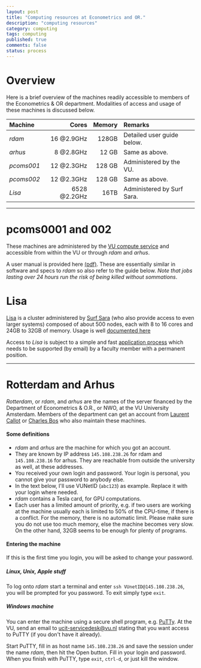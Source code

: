 ```yaml
---
layout: post
title: "Computing resources at Econometrics and OR."
description: "computing resources"
category: computing
tags: computing 
published: true
comments: false
status: process
---
```



# Overview

Here is a brief overview of the machines readily accessible to members of the Econometrics & OR department. Modalities of access and usage of these machines is discussed below.  

Machine | Cores | Memory | Remarks
:------- | -----: | ------: | :-------
_rdam_  | 16 @2.9GHz| 128GB | Detailed user guide below.
_arhus_ |  8 @2.8GHz | 12 GB | Same as above.
_pcoms001_ | 12 @2.3GHz | 128 GB | Administered by the VU.
_pcoms002_ | 12 @2.3GHz | 128 GB | Same as above.
_Lisa_ | 6528 @2.2GHz | 16TB | Administered by Surf Sara. 

---

# pcoms0001 and 002

These machines are administered by the [VU compute service](https://vunet.login.vu.nl/services/pages/detail.aspx?cid=tcm%3a164-330191-16) and accessible from within the VU or through _rdam_ and _arhus_. 

A user manual is provided here [(pdf)](https://vunet.login.vu.nl/_layouts/SharePoint.Tridion.WebParts/redirect.aspx?cid=tcm:164-327430-16). These are essentially similar in software and specs to _rdam_ so also refer to the guide below. *Note that jobs lasting over 24 hours run the risk of being killed without sommations*. 

# Lisa

[Lisa](https://www.surfsara.nl/systems/lisa/description) is a cluster administered by [Surf Sara](https://www.surfsara.nl) (who also provide access to even larger systems) composed of about 500 nodes, each with 8 to 16 cores and 24GB to 32GB of memory. Usage is well [documented here](https://www.surfsara.nl/systems/lisa/usage)

Access to _Lisa_ is subject to a simple and fast [application process](https://www.surfsara.nl/systems/lisa/account) which needs to be supported (by email) by a faculty member with a permanent position. 

---

# Rotterdam and Arhus 

_Rotterdam_, or _rdam_, and _arhus_ are the names of the server financed by the Department of Econometrics & O.R., or NWO, at the VU University
Amsterdam. Members of the department can get an account from <a href="mailto:l.callot@vu.nl">Laurent Callot</a> or <a href="mailto:c.s.bos@vu.nl">Charles
Bos</a> who also maintain these machines.

#### Some definitions

 * _rdam_ and _arhus_ are the machine for which you got an account. 
 * They are known by IP address `145.108.238.26` for rdam and `145.108.238.16` for arhus. They are reachable
from outside the university as well, at these addresses.
 * You received your own login and password. Your login is personal, you
cannot give your password to anybody else.
 * In the text below, I'll use VUNetID (`abc123`) as example. Replace it
with your login where needed.
 *  _rdam_ contains a Tesla card, for GPU computations.
 * Each user has a limited amount of priority, e.g. if two users are working at the
machine usually each is limited to 50% of the CPU-time, if there is a
conflict. For the memory,
there is no automatic limit. Please make sure you do not use too much
memory, else the machine becomes very slow. On the other hand, 32GB
seems to be enough for plenty of programs.



#### Entering the machine

If this is the first time you login, you will be asked to change your password.

##### Linux, Unix, Apple stuff
To log onto _rdam_ start a terminal and enter `ssh VUnetID@145.108.238.26`, you will be prompted for you password. To exit simply type `exit`.  

##### Windows machine
You can enter the machine using a secure shell program, e.g. [PuTTy](http://www.chiark.greenend.org.uk/%7Esgtatham/putty/). At the VU, send an email to <a href="mailto:ucit-servicedesk@vu.nl">ucit-servicedesk@vu.nl</a> stating that you want access to PuTTY (if you don't have it already). 

Start PuTTY, fill in as host name `145.108.238.26` and save the session under the name _rdam_, then hit the Open button. Fill in your login and password.  When you finish with PuTTY, type `exit`, `ctrl-d`, or just kill the window.

